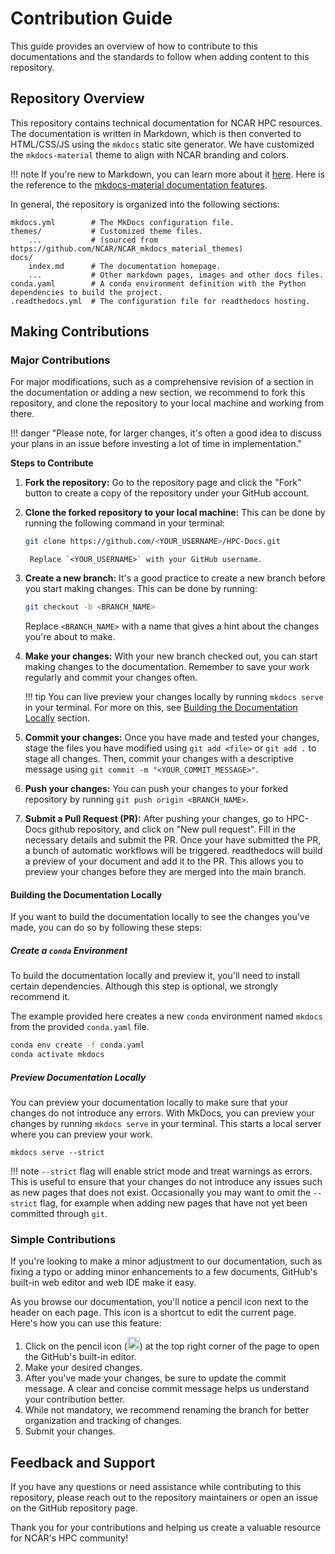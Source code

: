 # Contribution Guide

This guide provides an overview of how to contribute to this documentations and the standards to follow when adding content to this repository.

## Repository Overview

This repository contains technical documentation for NCAR HPC resources. The documentation is written in Markdown, which is then converted to HTML/CSS/JS using the `mkdocs` static site generator. We have customized the `mkdocs-material` theme to align with NCAR branding and colors.

!!! note
    If you're new to Markdown, you can learn more about it [here](https://www.markdownguide.org/).
    Here is the reference to the [mkdocs-material documentation features](https://squidfunk.github.io/mkdocs-material/reference/).

In general, the repository is organized into the following sections:
```
mkdocs.yml        # The MkDocs configuration file.
themes/           # Customized theme files.
    ...           # (sourced from https://github.com/NCAR/NCAR_mkdocs_material_themes)
docs/
    index.md      # The documentation homepage.
    ...           # Other markdown pages, images and other docs files.
conda.yaml        # A conda environment definition with the Python dependencies to build the project.
.readthedocs.yml  # The configuration file for readthedocs hosting.
```

## Making Contributions

### Major Contributions
For major modifications, such as a comprehensive revision of a section in the documentation or adding a new section, we recommend to fork this repository, and clone the repository to your local machine and working from there.

!!! danger "Please note, for larger changes, it's often a good idea to discuss your plans in an issue before investing a lot of time in implementation."

**Steps to Contribute**

1. **Fork the repository:** Go to the repository page and click the "Fork" button to create a copy of the repository under your GitHub account.

2. **Clone the forked repository to your local machine:** This can be done by running the following command in your terminal:

    ```bash
    git clone https://github.com/<YOUR_USERNAME>/HPC-Docs.git
    ```
        Replace `<YOUR_USERNAME>` with your GitHub username.

3. **Create a new branch:** It's a good practice to create a new branch before you start making changes. This can be done by running:
    ```bash
    git checkout -b <BRANCH_NAME>
    ```
    Replace `<BRANCH_NAME>` with a name that gives a hint about the changes you're about to make.

4. **Make your changes:** With your new branch checked out, you can start making changes to the documentation. Remember to save your work regularly and commit your changes often.

    !!! tip
        You can live preview your changes locally by running `mkdocs serve` in your terminal. For more on this, see [Building the Documentation Locally](#building-the-documentation-locally) section.

5. **Commit your changes:** Once you have made and tested your changes, stage the files you have modified using `git add <file>` or `git add .` to stage all changes. Then, commit your changes with a descriptive message using `git commit -m "<YOUR_COMMIT_MESSAGE>"`.

6. **Push your changes:** You can push your changes to your forked repository by running `git push origin <BRANCH_NAME>`.

7. **Submit a Pull Request (PR):** After pushing your changes, go to HPC-Docs github repository, and click on "New pull request". Fill in the necessary details and submit the PR. Once your have submitted the PR, a bunch of automatic workflows will be triggered. readthedocs will build a preview of your document and add it to the PR. This allows you to preview your changes before they are merged into the main branch.


#### Building the Documentation Locally

If you want to build the documentation locally to see the changes you've made, you can do so by following these steps:

##### Create a `conda` Environment
To build the documentation locally and preview it, you'll need to install certain dependencies. Although this step is optional, we strongly recommend it.

The example provided here creates a new  `conda` environment named `mkdocs` from the provided `conda.yaml` file.

  ```bash
  conda env create -f conda.yaml
  conda activate mkdocs
  ```

##### Preview Documentation Locally
You can preview your documentation locally to make sure that your changes do not introduce any errors. With MkDocs, you can preview your changes by running `mkdocs serve` in your terminal. This starts a local server where you can preview your work.

  ```
  mkdocs serve --strict
  ```

!!! note
      `--strict` flag will enable strict mode and treat warnings as errors. This is useful to ensure that your changes do not introduce any issues such as new pages that does not exist.  Occasionally you may want to omit the `--strict` flag, for example when adding new pages that have not yet been committed through `git`.

### Simple Contributions

If you're looking to make a minor adjustment to our documentation, such as fixing a typo or adding minor enhancements to a few documents, GitHub's built-in web editor and web IDE make it easy.

As you browse our documentation, you'll notice a pencil icon next to the header on each page. This icon is a shortcut to edit the current page. Here's how you can use this feature:

1. Click on the pencil icon (<img src="https://raw.githubusercontent.com/squidfunk/mkdocs-material/master/material/templates/.icons/material/pencil.svg" width="20" height="20">) at the top right corner of the page to open the GitHub's built-in editor.
2. Make your desired changes.
3. After you've made your changes, be sure to update the commit message. A clear and concise commit message helps us understand your contribution better.
4. While not mandatory, we recommend renaming the branch for better organization and tracking of changes.
5. Submit your changes.

## Feedback and Support

If you have any questions or need assistance while contributing to this repository, please reach out to the repository maintainers or open an issue on the GitHub repository page.

Thank you for your contributions and helping us create a valuable resource for NCAR's HPC community!
